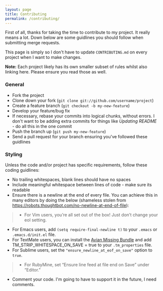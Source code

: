```yaml
---
layout: page
title: Contributing
permalink: /contributing/
---
```


First of all, thanks for taking the time to contribute to my project. It really means a lot. Down below are some guidlines you should follow when submitting merge requests.

This page is simply so I don't have to update `CONTRIBUTING.md` on every project when I want to make changes.

**Note:** Each project likely has its own smaller subset of rules whilst also linking here. Please ensure you read those as well.

### General

 * Fork the project
 * Clone down your fork (`git clone git://github.com/username/project`)
 * Create a feature branch (`git checkout -b my-new-feature`)
 * Develop your feature/bug fix
 * If necessary, rebase your commits into logical chunks, without errors. I don't want to be adding extra commits for things like *Updating README* - do all this in the one commit
 * Push the branch up (`git push my-new-feature`)
 * Send a pull request for your branch ensuring you've followed these guidlines

### Styling

Unless the code and/or project has specific requirements, follow these coding guidlines:

 * No trailing whitespaces, blank lines should have no spaces
 * Include meaningful whitespace between lines of code - make sure its readable
 * Ensure there is a newline at the end of every file.
   You can achieve this in many editors by doing the below (shameless stolen from <https://robots.thoughtbot.com/no-newline-at-end-of-file>):

> * For Vim users, you’re all set out of the box! Just don’t change your eol setting.
 * For Emacs users, add `(setq require-final-newline t)` to your `.emacs` or `.emacs.d/init.el` file.
 * For TextMate users, you can install the [Avian Missing Bundle](https://github.com/elia/avian-missing.tmbundle#strip-trailing-whitespace-on-save) and add TM_STRIP_WHITESPACE_ON_SAVE = true to your `.tm_properties` file.
 * For Sublime users, set the `"ensure_newline_at_eof_on_save"` option to `true`.
> * For RubyMine, set “Ensure line feed at file end on Save” under “Editor.”

* Comment your code. I'm going to have to support it in the future, I need comments.
